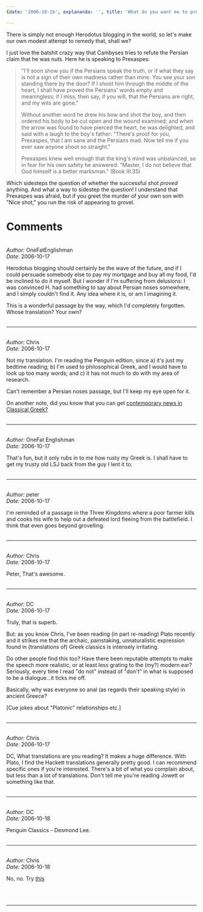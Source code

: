 ```yaml
---
{date: '2006-10-16', explananda: '', title: 'What do you want me to prove next?'}

---
```

There is simply not enough Herodotus blogging in the world, so let's make our own modest attempt to remedy that, shall we?  

I just love the batshit crazy way that Cambyses tries to refute the Persian claim that he was nuts.  Here he is speaking to Prexaspes: <blockquote>"I'll soon show you if the Persians speak the truth, or if what they say is not a sign of their own madness rather than mine.  You see your son standing there by the door?  If I shoot him through the middle of the heart, I shall have proved the Persians' words empty and meaningless; if I miss, then say, if you will, that the Persians are right, and my wits are gone."

Without another word he drew his bow and shot the boy, and then ordered his body to be cut open and the wound examined; and when the arrow was found to have pierced the heart, he was delighted, and said with a laugh to the boy's father: "There's proof for you, Prexaspes, that I am sane and the Persians mad.  Now tell me if you ever saw anyone shoot so straight."

Prexaspes knew well enough that the king's mind was unbalanced, so in fear for his own safety he answered: "Master, I do not believe that God himself is a better marksman." (Book III.35)</blockquote>Which sidesteps the question of whether the successful shot <i>proved</i> anything.  And what a way to sidestep the question!  I understand that Prexaspes was afraid, but if you greet the murder of your own son with "Nice shot," you run the risk of appearing to grovel.


<h1>Comments</h1>


<br/>
<em>Author:</em> OneFatEnglishman
<br/><em>Date:</em> 2006-10-17

Herodotus blogging should certainly be the wave of the future, and if I could persuade somebody else to pay my mortgage and buy all my food, I'd be inclined to do it myself. But I wonder if I'm suffering from delusions: I was convinced H. had something to say about Persian noses somewhere, and I simply couldn't find it. Any idea where it is, or am I imagining it.

This is a wonderful passage by the way, which I'd completely forgotten. Whose translation? Your own?
<br/>
<br/>

*******************************************************************************



<br/>
<em>Author:</em> Chris
<br/><em>Date:</em> 2006-10-17

Not my translation.  I'm reading the Penguin edition, since a) it's just my bedtime reading; b) I'm used to philosophical Greek, and I would have to look up too many words; and c) it has not much to do with my area of research.

Can't remember a Persian noses passage, but I'll keep my eye open for it.

On another note, did you know that you can get <a href="http://www.akwn.net/" rel="nofollow">contemporary news in Classical Greek?</a>
<br/>
<br/>

*******************************************************************************



<br/>
<em>Author:</em> OneFat Englishman
<br/><em>Date:</em> 2006-10-17

That's fun, but it only rubs in to me how rusty my Greek is. I shall have to get my trusty old LSJ back from the guy I lent it to.
<br/>
<br/>

*******************************************************************************



<br/>
<em>Author:</em> peter
<br/><em>Date:</em> 2006-10-17

I'm reminded of a passage in the Three Kingdoms where a poor farmer kills and cooks his wife to help out a defeated lord fleeing from the battlefield.  I think that even goes beyond grovelling.
<br/>
<br/>

*******************************************************************************



<br/>
<em>Author:</em> Chris
<br/><em>Date:</em> 2006-10-17

Peter,
That's awesome.
<br/>
<br/>

*******************************************************************************



<br/>
<em>Author:</em> DC
<br/><em>Date:</em> 2006-10-17

Truly, that is superb.

But: as you know Chris, I've been reading (in part re-reading) Plato recently and it strikes me that the archaic, painstaking, unnaturalistic expression found in (translations of) Greek classics is intensely irritating.

Do other people find this too? Have there been reputable attempts to make the speech more realistic, or at least less grating to the (my?) modern ear? Seriously, every time I read "do not" instead of "don't" in what is supposed to be a dialogue...it ticks me off.

Basically, why was everyone so anal (as regards their speaking style) in ancient Greece? 

[Cue jokes about "Platonic" relationships etc.]
<br/>
<br/>

*******************************************************************************



<br/>
<em>Author:</em> Chris
<br/><em>Date:</em> 2006-10-17

DC,
What translations are you reading?  It makes a huge difference.  With Plato, I find the Hackett translations generally pretty good.  I can recommend specific ones if you're interested.  There's a bit of what you complain about, but less than a lot of translations.  Don't tell me you're reading Jowett or something like that.
<br/>
<br/>

*******************************************************************************



<br/>
<em>Author:</em> DC
<br/><em>Date:</em> 2006-10-18

Penguin Classics - Desmond Lee.
<br/>
<br/>

*******************************************************************************



<br/>
<em>Author:</em> Chris
<br/><em>Date:</em> 2006-10-18

No, no.  Try <a href="http://www.hackettpublishing.com/detail.php?_d=TbxmaD8F4tW60Oc72x88sDigq5QbOQuSfW%2B4qKBkHi4%3D" rel="nofollow">this</a>

<br/>
<br/>

*******************************************************************************


